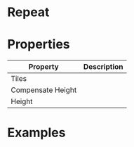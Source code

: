 # Repeat


# Properties


| Property | Description| 
| -------- | -----------|
| Tiles |  |
| Compensate Height |  |
| Height |  |




# Examples
